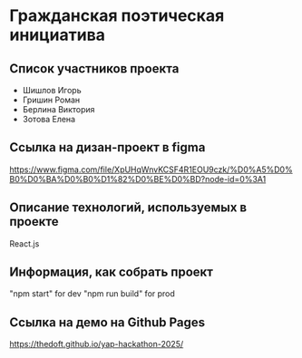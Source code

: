 # Гражданская поэтическая инициатива

## Список участников проекта
* Шишлов Игорь
* Гришин Роман
* Берлина Виктория
* Зотова Елена

## Ссылка на дизан-проект в figma
https://www.figma.com/file/XpUHqWnvKCSF4R1EOU9czk/%D0%A5%D0%B0%D0%BA%D0%B0%D1%82%D0%BE%D0%BD?node-id=0%3A1

## Описание технологий, используемых в проекте
React.js

## Информация, как собрать проект
"npm start" for dev
"npm run build" for prod

## Ссылка на демо на Github Pages
https://thedoft.github.io/yap-hackathon-2025/
